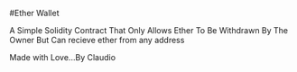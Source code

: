 #Ether Wallet

A Simple Solidity Contract That Only Allows Ether To Be Withdrawn By The Owner But Can recieve ether from any address

Made with Love...By Claudio